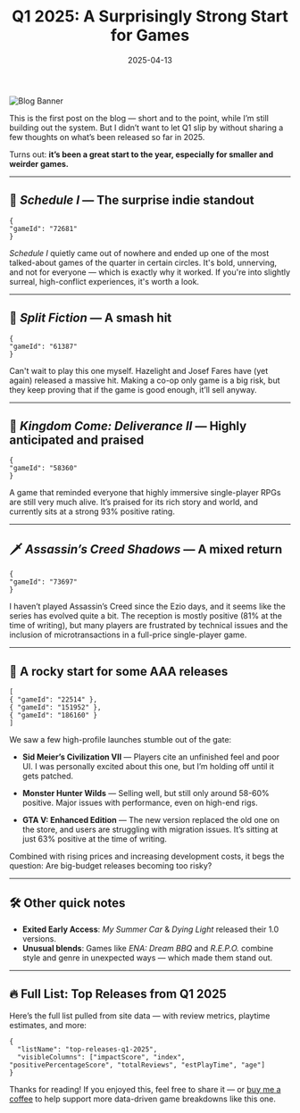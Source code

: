 ﻿---
title: "Q1 2025: A Surprisingly Strong Start for Games"
slug: "q1-2025-game-releases"
date: "2025-04-13"
description: "An analytical recap of Q1 2025’s most notable game releases — from standout indies to rocky AAA launches."
tags: ["Q1 2025", "Game Analysis", "Indie Games", "AAA Games", "Release Trends"]
image: "https://media.githubusercontent.com/media/NiklasBorglund/niklasnotes-blog/main/posts/q1-2025-game-releases/hero.png"
---

![Blog Banner](https://media.githubusercontent.com/media/NiklasBorglund/niklasnotes-blog/main/posts/q1-2025-game-releases/hero.png)

This is the first post on the blog — short and to the point, while I’m still building out the system. But I didn’t want to let Q1 slip by without sharing a few thoughts on what’s been released so far in 2025.

Turns out: **it’s been a great start to the year, especially for smaller and weirder games.**

---

## 🧪 *Schedule I* — The surprise indie standout

```condensedgamecard
{
"gameId": "72681"
}
```

*Schedule I* quietly came out of nowhere and ended up one of the most talked-about games of the quarter in certain circles. It's bold, unnerving, and not for everyone — which is exactly why it worked. If you're into slightly surreal, high-conflict experiences, it's worth a look.

---

## 🧨 *Split Fiction* — A smash hit

```condensedgamecard
{
"gameId": "61387"
}
```

Can't wait to play this one myself. Hazelight and Josef Fares have (yet again) released a massive hit. Making a co-op only game is a big risk, but they keep proving that if the game is good enough, it’ll sell anyway.

---

## 🏰 *Kingdom Come: Deliverance II* — Highly anticipated and praised

```condensedgamecard
{
"gameId": "58360"
}
```

A game that reminded everyone that highly immersive single-player RPGs are still very much alive. It’s praised for its rich story and world, and currently sits at a strong 93% positive rating.

---

## 🗡️ *Assassin’s Creed Shadows* — A mixed return

```condensedgamecard
{
"gameId": "73697"
}
```

I haven’t played Assassin’s Creed since the Ezio days, and it seems like the series has evolved quite a bit. The reception is mostly positive (81% at the time of writing), but many players are frustrated by technical issues and the inclusion of microtransactions in a full-price single-player game.

---

## 🧪 A rocky start for some AAA releases

```condensedgamecard-grid
[
{ "gameId": "22514" },
{ "gameId": "151952" },
{ "gameId": "186160" }
]
```

We saw a few high-profile launches stumble out of the gate:

* **Sid Meier’s Civilization VII** — Players cite an unfinished feel and poor UI. I was personally excited about this one, but I’m holding off until it gets patched.

* **Monster Hunter Wilds** — Selling well, but still only around 58-60% positive. Major issues with performance, even on high-end rigs.

* **GTA V: Enhanced Edition** — The new version replaced the old one on the store, and users are struggling with migration issues. It’s sitting at just 63% positive at the time of writing.

Combined with rising prices and increasing development costs, it begs the question: Are big-budget releases becoming too risky?

---


## 🛠️ Other quick notes

- **Exited Early Access**: *My Summer Car* & *Dying Light* released their 1.0 versions.
- **Unusual blends**: Games like *ENA: Dream BBQ* and *R.E.P.O.* combine style and genre in unexpected ways — which made them stand out.

---

## 🔥 Full List: Top Releases from Q1 2025

Here’s the full list pulled from site data — with review metrics, playtime estimates, and more:

```customlist
{
  "listName": "top-releases-q1-2025",
  "visibleColumns": ["impactScore", "index", "positivePercentageScore", "totalReviews", "estPlayTime", "age"]
}
```

Thanks for reading! If you enjoyed this, feel free to share it — or [buy me a coffee](https://buymeacoffee.com/niklasnotes) to help support more data-driven game breakdowns like this one.